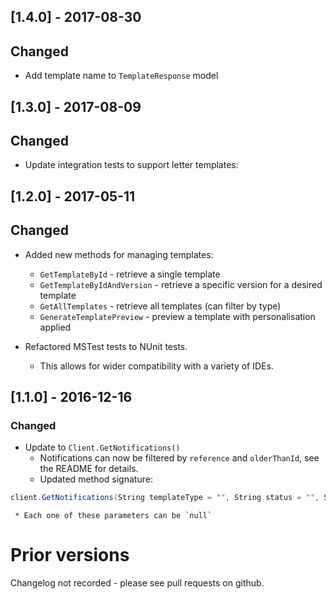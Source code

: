 ## [1.4.0] - 2017-08-30
## Changed

* Add template name to `TemplateResponse` model

## [1.3.0] - 2017-08-09
## Changed

* Update integration tests to support letter templates:

## [1.2.0] - 2017-05-11
## Changed

* Added new methods for managing templates:
    * `GetTemplateById` - retrieve a single template
    * `GetTemplateByIdAndVersion` - retrieve a specific version for a desired template
    * `GetAllTemplates` - retrieve all templates (can filter by type)
    * `GenerateTemplatePreview` - preview a template with personalisation applied

* Refactored MSTest tests to NUnit tests.
    * This allows for wider compatibility with a variety of IDEs.

## [1.1.0] - 2016-12-16
### Changed

* Update to `Client.GetNotifications()`
    * Notifications can now be filtered by `reference` and `olderThanId`, see the README for details.
    * Updated method signature:

 ```csharp
client.GetNotifications(String templateType = "", String status = "", String reference = "", String olderThanId = "")
```
     * Each one of these parameters can be `null`

# Prior versions

Changelog not recorded - please see pull requests on github.
